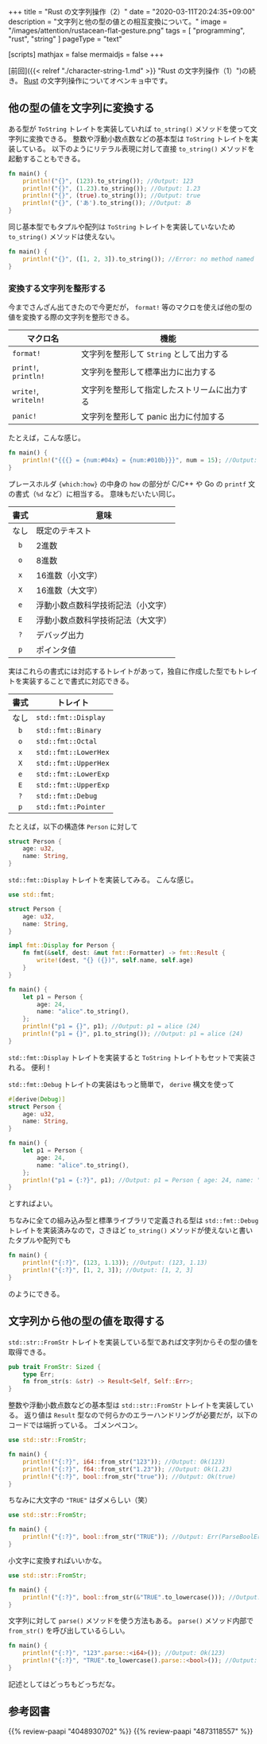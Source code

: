 +++
title = "Rust の文字列操作（2）"
date =  "2020-03-11T20:24:35+09:00"
description = "文字列と他の型の値との相互変換について。"
image = "/images/attention/rustacean-flat-gesture.png"
tags = [ "programming", "rust", "string" ]
pageType = "text"

[scripts]
  mathjax = false
  mermaidjs = false
+++

[前回]({{< relref "./character-string-1.md" >}} "Rust の文字列操作（1）")の続き。
[Rust] の文字列操作についてオベンキョ中です。

## 他の型の値を文字列に変換する

ある型が `ToString` トレイトを実装していれば `to_string()` メソッドを使って文字列に変換できる。
整数や浮動小数点数などの基本型は `ToString` トレイトを実装している。
以下のようにリテラル表現に対して直接 `to_string()` メソッドを起動することもできる。

```rust
fn main() {
    println!("{}", (123).to_string()); //Output: 123
    println!("{}", (1.23).to_string()); //Output: 1.23
    println!("{}", (true).to_string()); //Output: true
    println!("{}", ('あ').to_string()); //Output: あ
}
```

同じ基本型でもタプルや配列は `ToString` トレイトを実装していないため `to_string()` メソッドは使えない。

```rust
fn main() {
    println!("{}", ([1, 2, 3]).to_string()); //Error: no method named `to_string` found for type `[{integer}; 3]` in the current scope
}
```

### 変換する文字列を整形する

今までさんざん出てきたので今更だが， `format!` 等のマクロを使えば他の型の値を変換する際の文字列を整形できる。

| マクロ名             | 機能                                         |
| -------------------- | -------------------------------------------- |
| `format!`            | 文字列を整形して `String` として出力する     |
| `print!`, `println!` | 文字列を整形して標準出力に出力する           |
| `write!`, `writeln!` | 文字列を整形して指定したストリームに出力する |
| `panic!`             | 文字列を整形して panic 出力に付加する        |

たとえば，こんな感じ。

```rust
fn main() {
    println!("{{{} = {num:#04x} = {num:#010b}}}", num = 15); //Output: {15 = 0x0f = 0b00001111}
}
```

プレースホルダ `{which:how}` の中身の `how` の部分が C/C++ や Go の `printf` 文の書式（`%d` など）に相当する。
意味もだいたい同じ。

| 書式 | 意味                               |
|:----:| ---------------------------------- |
| なし | 既定のテキスト                     |
| `b`  | 2進数                              |
| `o`  | 8進数                              |
| `x`  | 16進数（小文字）                   |
| `X`  | 16進数（大文字）                   |
| `e`  | 浮動小数点数科学技術記法（小文字） |
| `E`  | 浮動小数点数科学技術記法（大文字） |
| `?`  | デバッグ出力                       |
| `p`  | ポインタ値                         |

実はこれらの書式には対応するトレイトがあって，独自に作成した型でもトレイトを実装することで書式に対応できる。

| 書式 | トレイト             |
|:----:| -------------------- |
| なし | `std::fmt::Display`  |
| `b`  | `std::fmt::Binary`   |
| `o`  | `std::fmt::Octal`    |
| `x`  | `std::fmt::LowerHex` |
| `X`  | `std::fmt::UpperHex` |
| `e`  | `std::fmt::LowerExp` |
| `E`  | `std::fmt::UpperExp` |
| `?`  | `std::fmt::Debug`    |
| `p`  | `std::fmt::Pointer`  |

たとえば，以下の構造体 `Person` に対して

```rust
struct Person {
    age: u32,
    name: String,
}
```

`std::fmt::Display` トレイトを実装してみる。
こんな感じ。

```rust {hl_lines= [1, "8-12", "19-20"]}
use std::fmt;

struct Person {
    age: u32,
    name: String,
}

impl fmt::Display for Person {
    fn fmt(&self, dest: &mut fmt::Formatter) -> fmt::Result {
        write!(dest, "{} ({})", self.name, self.age)
    }
}

fn main() {
    let p1 = Person {
        age: 24,
        name: "alice".to_string(),
    };
    println!("p1 = {}", p1); //Output: p1 = alice (24)
    println!("p1 = {}", p1.to_string()); //Output: p1 = alice (24)
}
```

`std::fmt::Display` トレイトを実装すると `ToString` トレイトもセットで実装される。
便利！

`std::fmt::Debug` トレイトの実装はもっと簡単で， `derive` 構文を使って

```rust {hl_lines= [1, 12]}
#[derive(Debug)]
struct Person {
    age: u32,
    name: String,
}

fn main() {
    let p1 = Person {
        age: 24,
        name: "alice".to_string(),
    };
    println!("p1 = {:?}", p1); //Output: p1 = Person { age: 24, name: "alice" }
}
```

とすればよい。

ちなみに全ての組み込み型と標準ライブラリで定義される型は `std::fmt::Debug` トレイトを実装済みなので，さきほど `to_string()` メソッドが使えないと書いたタプルや配列でも

```rust
fn main() {
    println!("{:?}", (123, 1.13)); //Output: (123, 1.13)
    println!("{:?}", [1, 2, 3]); //Output: [1, 2, 3]
}
```

のようにできる。

## 文字列から他の型の値を取得する

`std::str::FromStr` トレイトを実装している型であれば文字列からその型の値を取得できる。

```rust
pub trait FromStr: Sized {
    type Err;
    fn from_str(s: &str) -> Result<Self, Self::Err>;
}
```

整数や浮動小数点数などの基本型は `std::str::FromStr` トレイトを実装している。
返り値は `Result` 型なので何らかのエラーハンドリングが必要だが，以下のコードでは端折っている。
ゴメンペコン。

```rust
use std::str::FromStr;

fn main() {
    println!("{:?}", i64::from_str("123")); //Output: Ok(123)
    println!("{:?}", f64::from_str("1.23")); //Output: Ok(1.23)
    println!("{:?}", bool::from_str("true")); //Output: Ok(true)
}
```

ちなみに大文字の `"TRUE"` はダメらしい（笑）

```rust
use std::str::FromStr;

fn main() {
    println!("{:?}", bool::from_str("TRUE")); //Output: Err(ParseBoolError { _priv: () })
}
```

小文字に変換すればいいかな。

```rust
use std::str::FromStr;

fn main() {
    println!("{:?}", bool::from_str(&"TRUE".to_lowercase())); //Output: Ok(true)
}
```

文字列に対して `parse()` メソッドを使う方法もある。
`parse()` メソッド内部で `from_str()` を呼び出しているらしい。

```rust
fn main() {
    println!("{:?}", "123".parse::<i64>()); //Output: Ok(123)
    println!("{:?}", "TRUE".to_lowercase().parse::<bool>()); //Output: Ok(true)
}
```

記述としてはどっちもどっちだな。

[Rust]: https://www.rust-lang.org/ "Rust Programming Language"

## 参考図書

{{% review-paapi "4048930702" %}} <!-- プログラミング言語Rust 公式ガイド -->
{{% review-paapi "4873118557" %}} <!-- プログラミングRust -->

